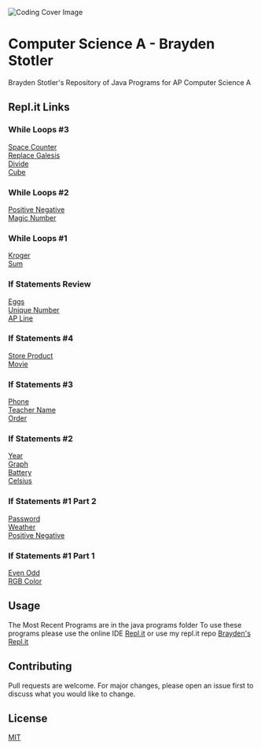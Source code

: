 <!--     **     *******      ******   ********     **            **     **     **      **     **    
        ****   /**////**    **////** **//////     ****          /**    ****   /**     /**    ****   
       **//**  /**   /**   **    // /**          **//**         /**   **//**  /**     /**   **//**  
      **  //** /*******   /**       /*********  **  //**        /**  **  //** //**    **   **  //** 
     **********/**////    /**       ////////** **********       /** ********** //**  **   **********
    /**//////**/**        //**    **       /**/**//////**   **  /**/**//////**  //****   /**//////**
    /**     /**/**         //******  ******** /**     /**  //***** /**     /**   //**    /**     /**
    //      // //           //////  ////////  //      //    /////  //      //     //     //      //  -->

![Coding Cover Image](https://cdn.cultofmac.com/wp-content/uploads/2017/04/CoM-Pay-What-You-Want-Learn-to-Code-2017-Bundle-780x390.jpg)

# **Computer Science A - Brayden Stotler**
Brayden Stotler's Repository of Java Programs for AP Computer Science A

## **Repl.it Links**

### **While Loops #3**
[Space Counter](https://repl.it/@BraydenStotler1/Spaces)  
[Replace Galesis](https://repl.it/@BraydenStotler1/Replace)  
[Divide](https://repl.it/@BraydenStotler1/Divide-Program)  
[Cube](https://repl.it/@BraydenStotler1/Cube-Program)  

### **While Loops #2**
[Positive Negative](https://repl.it/@BraydenStotler1/Positive-Negative-2)  
[Magic Number](https://repl.it/@BraydenStotler1/Magic-Number)  

### **While Loops #1**
[Kroger](https://repl.it/@BraydenStotler1/Kroger)  
[Sum](https://repl.it/@BraydenStotler1/Sum)  

### **If Statements Review**
[Eggs](https://repl.it/@BraydenStotler1/Eggs)  
[Unique Number](https://repl.it/@BraydenStotler1/Unique-Number)  
[AP Line](https://repl.it/@BraydenStotler1/APLine)  

### **If Statements #4**
[Store Product](https://repl.it/@BraydenStotler1/StoreProduct)  
[Movie](https://repl.it/@BraydenStotler1/Movie)  

### **If Statements #3**
[Phone](https://repl.it/@BraydenStotler1/Phone)  
[Teacher Name](https://repl.it/@BraydenStotler1/Teacher-name)  
[Order](https://repl.it/@BraydenStotler1/Order)  

### **If Statements #2**
[Year](https://repl.it/@BraydenStotler1/Year)  
[Graph](https://repl.it/@BraydenStotler1/Graph)  
[Battery](https://repl.it/@BraydenStotler1/Battery)  
[Celsius](https://repl.it/@BraydenStotler1/Celsius)  

### **If Statements #1 Part 2**
[Password](https://repl.it/@BraydenStotler1/Password)  
[Weather](https://repl.it/@BraydenStotler1/Weather)  
[Positive Negative](https://repl.it/@BraydenStotler1/Positive-Negative)  

### **If Statements #1 Part 1**
[Even Odd](https://repl.it/@BraydenStotler1/evenOdd)  
[RGB Color](https://repl.it/@BraydenStotler1/rgbColor)  

## **Usage**
The Most Recent Programs are in the java programs folder To use these programs please use the online IDE [Repl.it](https://repl.it/) or use my repl.it repo [Brayden's Repl.it](https://repl.it/@BraydenStotler1)

## **Contributing**
Pull requests are welcome. For major changes, please open an issue first to discuss what you would like to change.

## **License**
[MIT](https://choosealicense.com/licenses/mit/)

